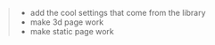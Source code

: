 > - add the cool settings that come from the library
> - make 3d page work 
> - make static page work